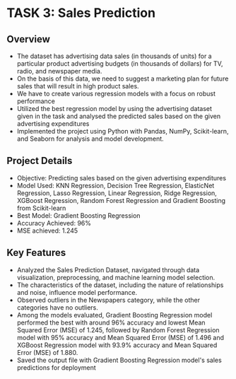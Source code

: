 # TASK 3: Sales Prediction

## Overview
* The dataset has advertising data sales (in thousands of units) for a particular product advertising budgets (in thousands of dollars) for TV, radio, and newspaper media.
* On the basis of this data, we need to suggest a marketing plan for future sales that will result in high product sales.
* We have to create various regression models with a focus on robust performance
* Utilized the best regression model by using the advertising dataset given in the task and analysed the predicted sales based on the given advertising expenditures
* Implemented the project using Python with Pandas, NumPy, Scikit-learn, and Seaborn for analysis and model development.

## Project Details
* Objective: Predicting sales based on the given advertising expenditures
* Model Used: KNN Regression, Decision Tree Regression, ElasticNet Regression, Lasso Regression, Linear Regression, Ridge Regression, XGBoost Regression, Random Forest Regression and Gradient Boosting from Scikit-learn
* Best Model: Gradient Boosting Regression
* Accuracy Achieved: 96%
* MSE achieved: 1.245

## Key Features
* Analyzed the Sales Prediction Dataset, navigated through data visualization, preprocessing, and machine learning model selection.
* The characteristics of the dataset, including the nature of relationships and noise, influence model performance.
* Observed outliers in the Newspapers category, while the other categories have no outliers.
* Among the models evaluated, Gradient Boosting Regression model performed the best with around 96% accuracy and lowest Mean Squared Error (MSE) of 1.245, followed by Random Forest Regression model with 95% accuracy and Mean Squared Error (MSE) of 1.496 and XGBoost Regression model with 93.9% accuracy and Mean Squared Error (MSE) of 1.880.
* Saved the output file with Gradient Boosting Regression model's sales predictions for deployment
